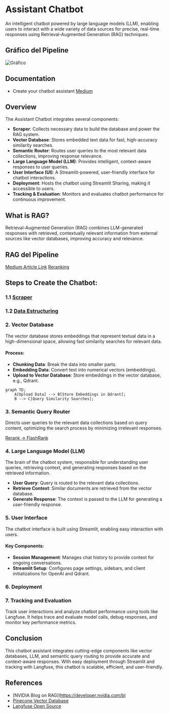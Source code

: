 
# Assistant Chatbot

An intelligent chatbot powered by large language models (LLM), enabling users to interact with a wide variety of data sources for precise, real-time responses using Retrieval-Augmented Generation (RAG) techniques.

## Gráfico del Pipeline

![Gráfico](https://bitbucket.org/sdggroup/inno-dashboard-assistant-2024/raw/main/assets/FLOW.excalidraw.png)

## Documentation

- Create your chatbot assistant [Medium](https://medium.com/@milistu/create-your-chatbot-assistant-928daa8d6b46)

## Overview

The Assistant Chatbot integrates several components:

- **Scraper**: Collects necessary data to build the database and power the RAG system.
- **Vector Database**: Stores embedded text data for fast, high-accuracy similarity searches.
- **Semantic Router**: Routes user queries to the most relevant data collections, improving response relevance.
- **Large Language Model (LLM)**: Provides intelligent, context-aware responses to user queries.
- **User Interface (UI)**: A Streamlit-powered, user-friendly interface for chatbot interactions.
- **Deployment**: Hosts the chatbot using Streamlit Sharing, making it accessible to users.
- **Tracking & Evaluation**: Monitors and evaluates chatbot performance for continuous improvement.

## What is RAG?

Retrieval-Augmented Generation (RAG) combines LLM-generated responses with retrieved, contextually relevant information from external sources like vector databases, improving accuracy and relevance.

## RAG del Pipeline

[Medium Article Link](https://medium.com/intel-tech/improve-your-tabular-data-ingestion-for-rag-with-reranking-bebcf52cdde3)
[Reranking](https://www.pinecone.io/learn/series/rag/rerankers/)
## Steps to Create the Chatbot:

### 1.1 [Scraper](https://bitbucket.org/sdggroup/inno-dashboard-assistant-2024/raw/main/Data_Extraction)

### 1.2 [Data Estructuring](https://bitbucket.org/sdggroup/inno-dashboard-assistant-2024/raw/main/Data_Transformation\OpenAI_API\Data_Structuring)

### 2. Vector Database

The vector database stores embeddings that represent textual data in a high-dimensional space, allowing fast similarity searches for relevant data.

#### Process:
- **Chunking Data**: Break the data into smaller parts.
- **Embedding Data**: Convert text into numerical vectors (embeddings).
- **Upload to Vector Database**: Store embeddings in the vector database, e.g., Qdrant.

```mermaid
graph TD;
    A[Upload Data] --> B[Store Embeddings in Qdrant];
    B --> C[Query Similarity Searches];

```

### 3. Semantic Query Router
Directs user queries to the relevant data collections based on query content, optimizing the search process by minimizing irrelevant responses.

[Rerank -> FlashRank](https://github.com/PrithivirajDamodaran/FlashRank?tab=readme-ov-file) 

### 4. Large Language Model (LLM)

The brain of the chatbot system, responsible for understanding user queries, retrieving context, and generating responses based on the retrieved information.

- **User Query**: Query is routed to the relevant data collections.
- **Retrieve Context**: Similar documents are retrieved from the vector database.
- **Generate Response**: The context is passed to the LLM for generating a user-friendly response.

### 5. User Interface

The chatbot interface is built using Streamlit, enabling easy interaction with users.

#### Key Components:
- **Session Management**: Manages chat history to provide context for ongoing conversations.
- **Streamlit Setup**: Configures page settings, sidebars, and client initializations for OpenAI and Qdrant.


### 6. Deployment

### 7. Tracking and Evaluation

Track user interactions and analyze chatbot performance using tools like Langfuse. It helps trace and evaluate model calls, debug responses, and monitor key performance metrics.

## Conclusion

This chatbot assistant integrates cutting-edge components like vector databases, LLM, and semantic query routing to provide accurate and context-aware responses. With easy deployment through Streamlit and tracking with Langfuse, this chatbot is scalable, efficient, and user-friendly.


## References

- [NVIDIA Blog on RAG](https://developer.nvidia.com/bl
- [Pinecone Vector Database](https://www.pinecone.io/)
- [Langfuse Open Source](https://www.langfuse.com/)